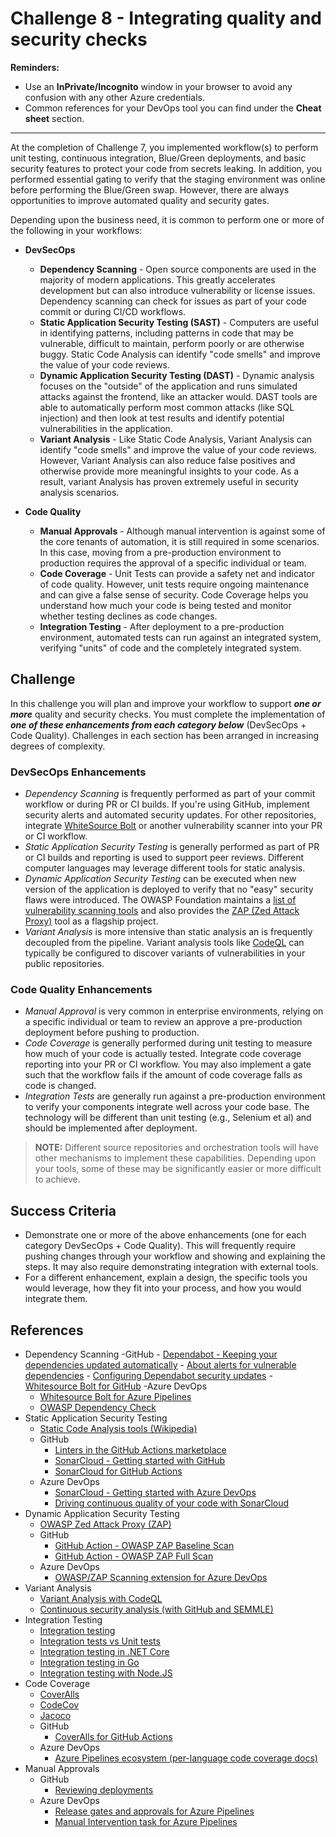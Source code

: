# Challenge 8 - Integrating quality and security checks

**Reminders:**

- Use an **InPrivate/Incognito** window in your browser to avoid any confusion with any other Azure credentials.
- Common references for your DevOps tool you can find under the **Cheat sheet** section.

---

At the completion of Challenge 7, you implemented workflow(s) to perform unit testing, continuous integration, Blue/Green deployments, and basic security features to protect your code from secrets leaking. In addition, you performed essential gating to verify that the staging environment was online before performing the Blue/Green swap. However, there are always opportunities to improve automated quality and security gates.

Depending upon the business need, it is common to perform one or more of the following in your workflows:

- **DevSecOps**

    - **Dependency Scanning** - Open source components are used in the majority of modern applications. This greatly accelerates development but can also introduce vulnerability or license issues. Dependency scanning can check for issues as part of your code commit or during CI/CD workflows.
    - **Static Application Security Testing (SAST)** - Computers are useful in identifying patterns, including patterns in code that may be vulnerable, difficult to maintain, perform poorly or are otherwise buggy. Static Code Analysis can identify "code smells" and improve the value of your code reviews.
    - **Dynamic Application Security Testing (DAST)** - Dynamic analysis focuses on the "outside" of the application and runs simulated attacks against the frontend, like an attacker would. DAST tools are able to automatically perform most common attacks (like SQL injection) and then look at test results and identify potential vulnerabilities in the application.
    - **Variant Analysis** - Like Static Code Analysis, Variant Analysis can identify "code smells" and improve the value of your code reviews. However, Variant Analysis can also reduce false positives and otherwise provide more meaningful insights to your code. As a result, variant Analysis has proven extremely useful in security analysis scenarios.

- **Code Quality**

    - **Manual Approvals** - Although manual intervention is against some of the core tenants of automation, it is still required in some scenarios. In this case, moving from a pre-production environment to production requires the approval of a specific individual or team.
    - **Code Coverage** - Unit Tests can provide a safety net and indicator of code quality. However, unit tests require ongoing maintenance and can give a false sense of security. Code Coverage helps you understand how much your code is being tested and monitor whether testing declines as code changes.
    - **Integration Testing** - After deployment to a pre-production environment, automated tests can run against an integrated system, verifying "units" of code and the completely integrated system.

## Challenge

In this challenge you will plan and improve your workflow to support **_one or more_** quality and security checks. You must complete the implementation of **_one of these enhancements from each category below_** (DevSecOps + Code Quality). Challenges in each section has been arranged in increasing degrees of complexity.

### DevSecOps Enhancements

- _Dependency Scanning_ is frequently performed as part of your commit workflow or during PR or CI builds. If you're using GitHub, implement security alerts and automated security updates. For other repositories, integrate [WhiteSource Bolt](https://marketplace.visualstudio.com/items?itemName=whitesource.whiteSource-bolt-v2) or another vulnerability scanner into your PR or CI workflow.
- _Static Application Security Testing_ is generally performed as part of PR or CI builds and reporting is used to support peer reviews. Different computer languages may leverage different tools for static analysis.
- _Dynamic Application Security Testing_ can be executed when new version of the application is deployed to verify that no "easy" security flaws were introduced. The OWASP Foundation maintains a [list of vulnerability scanning tools](https://owasp.org/www-community/Vulnerability_Scanning_Tools) and also provides the [ZAP (Zed Attack Proxy)](https://owasp.org/www-project-zap/) tool as a flagship project.
- _Variant Analysis_ is more intensive than static analysis an is frequently decoupled from the pipeline. Variant analysis tools like [CodeQL](https://codeql.github.com/docs/) can typically be configured to discover variants of vulnerabilities in your public repositories.

### Code Quality Enhancements

- _Manual Approval_ is very common in enterprise environments, relying on a specific individual or team to review an approve a pre-production deployment before pushing to production.
- _Code Coverage_ is generally performed during unit testing to measure how much of your code is actually tested. Integrate code coverage reporting into your PR or CI workflow. You may also implement a gate such that the workflow fails if the amount of code coverage falls as code is changed.
- _Integration Tests_ are generally run against a pre-production environment to verify your components integrate well across your code base. The technology will be different than unit testing (e.g., Selenium et al) and should be implemented after deployment.

> **NOTE:** Different source repositories and orchestration tools will have other mechanisms to implement these capabilities. Depending upon your tools, some of these may be significantly easier or more difficult to achieve.

## Success Criteria

- Demonstrate one or more of the above enhancements (one for each category DevSecOps + Code Quality). This will frequently require pushing changes through your workflow and showing and explaining the steps. It may also require demonstrating integration with external tools.
- For a different enhancement, explain a design, the specific tools you would leverage, how they fit into your process, and how you would integrate them.

## References

- Dependency Scanning
    -GitHub
      - <a href="https://docs.github.com/en/code-security/supply-chain-security/keeping-your-dependencies-updated-automatically" target="_blank">Dependabot - Keeping your dependencies updated automatically</a>
      - <a href="https://docs.github.com/en/code-security/supply-chain-security/managing-vulnerabilities-in-your-projects-dependencies/about-alerts-for-vulnerable-dependencies"  target="_blank">About alerts for vulnerable dependencies</a>
      - <a href="https://docs.github.com/en/code-security/supply-chain-security/managing-vulnerabilities-in-your-projects-dependencies/configuring-dependabot-security-updates" target="_blank">Configuring Dependabot security updates</a>
      - <a href="https://whitesource.atlassian.net/wiki/spaces/WD/pages/556007950/WhiteSource+Bolt+for+GitHub" target="_blank">Whitesource Bolt for GitHub</a>
    -Azure DevOps
    - <a href="https://whitesource.atlassian.net/wiki/spaces/WD/pages/1641644045/WhiteSource+Bolt+for+Azure+Pipelines" target="_blank">Whitesource Bolt for Azure Pipelines</a>
    - <a href="https://marketplace.visualstudio.com/items?itemName=dependency-check.dependencycheck" target="_blank">OWASP Dependency Check</a>
- Static Application Security Testing
    - <a href="https://en.wikipedia.org/wiki/List_of_tools_for_static_code_analysis" target="_blank">Static Code Analysis tools (Wikipedia)</a>
    - GitHub
        - <a href="https://github.com/marketplace?type=actions&query=lint" target="_blank">Linters in the GitHub Actions marketplace</a>
        - <a href="https://sonarcloud.io/documentation/getting-started/github/" target="_blank">SonarCloud - Getting started with GitHub</a>
        - <a href="https://github.com/marketplace/actions/sonarcloud-scan" target="_blank">SonarCloud for GitHub Actions</a>
    - Azure DevOps
        - <a href="https://sonarcloud.io/documentation/getting-started/azure-devops/" target="_blank">SonarCloud - Getting started with Azure DevOps</a>
        - <a href="https://azuredevopslabs.com/labs/vstsextend/sonarcloud/" target="_blank">Driving continuous quality of your code with SonarCloud</a>
- Dynamic Application Security Testing
    - <a href="https://owasp.org/www-project-zap/" target="_blank">OWASP Zed Attack Proxy (ZAP)</a>
    - GitHub
        - <a href="https://github.com/marketplace/actions/owasp-zap-baseline-scan" target="_blank">GitHub Action - OWASP ZAP Baseline Scan</a>
        - <a href="https://github.com/marketplace/actions/owasp-zap-full-scan" target="_blank">GitHub Action - OWASP ZAP Full Scan</a>
    - Azure DevOps
        - <a href="https://marketplace.visualstudio.com/items?itemName=CSE-DevOps.zap-scanner" target="_blank">OWASP/ZAP Scanning extension for Azure DevOps</a>
- Variant Analysis
    - <a href="https://codeql.github.com/docs/" target="_blank">Variant Analysis with CodeQL</a>
    - <a href="https://lgtm.com/" target="_blank">Continuous security analysis (with GitHub and SEMMLE)</a>
- Integration Testing
    - <a href="https://softwaretestingfundamentals.com/integration-testing/" target="_blank">Integration testing</a>
    - <a href="https://www.guru99.com/unit-test-vs-integration-test.html" target="_blank">Integration tests vs Unit tests</a>
    - <a href="https://docs.microsoft.com/en-us/aspnet/core/test/integration-tests?view=aspnetcore-3.1" target="_blank">Integration testing in .NET Core</a>
    - <a href="https://www.cloudbees.com/blog/testing-in-go" target="_blank">Integration testing in Go</a>
    - <a href="https://www.codementor.io/@olatundegaruba/integration-testing-supertest-mocha-chai-6zbh6sefz" target="_blank">Integration testing with Node.JS</a>
- Code Coverage
    - <a href="https://coveralls.io/" target="_blank">CoverAlls</a>
    - <a href="https://codecov.io/" target="_blank">CodeCov</a>
    - <a href="https://www.jacoco.org/jacoco/" target="_blank">Jacoco</a>
    - GitHub
        - <a href="https://github.com/marketplace/actions/coveralls-github-action" target="_blank">CoverAlls for GitHub Actions</a>
    - Azure DevOps
        - <a href="https://docs.microsoft.com/en-us/azure/devops/pipelines/ecosystems/ecosystems?view=azure-devops" target="_blank">Azure Pipelines ecosystem (per-language code coverage docs)</a>
- Manual Approvals
    - GitHub
        - <a href="https://docs.github.com/en/actions/managing-workflow-runs/reviewing-deployments" target="_blank">Reviewing deployments</a>
    - Azure DevOps
        - <a href="https://docs.microsoft.com/en-us/azure/devops/pipelines/release/approvals/?view=azure-devops" target="_blank">Release gates and approvals for Azure Pipelines</a>
        - <a href="https://docs.microsoft.com/en-us/azure/devops/pipelines/tasks/utility/manual-intervention?view=azure-devops" target="_blank">Manual Intervention task for Azure Pipelines</a>
